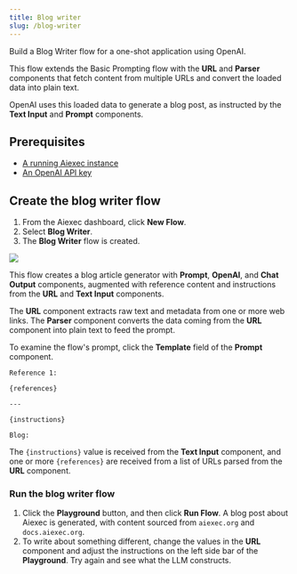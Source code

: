 ```yaml
---
title: Blog writer
slug: /blog-writer
---
```


Build a Blog Writer flow for a one-shot application using OpenAI.

This flow extends the Basic Prompting flow with the **URL** and **Parser** components that fetch content from multiple URLs and convert the loaded data into plain text.

OpenAI uses this loaded data to generate a blog post, as instructed by the **Text Input** and **Prompt** components.

## Prerequisites

- [A running Aiexec instance](/get-started-installation)
- [An OpenAI API key](https://platform.openai.com/)

## Create the blog writer flow

1. From the Aiexec dashboard, click **New Flow**.
2. Select **Blog Writer**.
3. The **Blog Writer** flow is created.

![](/img/starter-flow-blog-writer.png)


This flow creates a blog article generator with **Prompt**, **OpenAI**, and **Chat Output** components, augmented with reference content and instructions from the **URL** and **Text Input** components.

The **URL** component extracts raw text and metadata from one or more web links.
The **Parser** component converts the data coming from the **URL** component into plain text to feed the prompt.

To examine the flow's prompt, click the **Template** field of the **Prompt** component.

```text
Reference 1:

{references}

---

{instructions}

Blog:
```

The `{instructions}` value is received from the **Text Input** component, and one or more `{references}` are received from a list of URLs parsed from the **URL** component.


### Run the blog writer flow

1. Click the **Playground** button, and then click **Run Flow**.
A blog post about Aiexec is generated, with content sourced from `aiexec.org` and `docs.aiexec.org`.
2. To write about something different, change the values in the **URL** component and adjust the instructions on the left side bar of the **Playground**. Try again and see what the LLM constructs.

